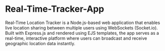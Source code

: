 # Real-Time-Tracker-App
Real-Time Location Tracker is a Node.js-based web application that enables live location sharing between multiple users using WebSockets (Socket.io). Built with Express.js and rendered using EJS templates, the app serves as a real-time, interactive platform where users can broadcast and receive geographic location data instantly.
